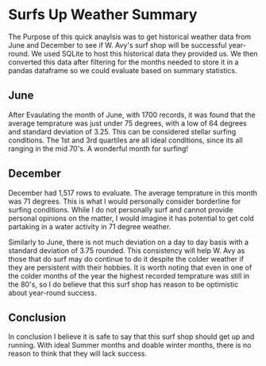 # Surfs Up Weather Summary

The Purpose of this quick anaylsis was to get historical weather data from June and December to see if W. Avy's surf shop will be successful year-round. We used SQLite to host this historical data they provided us. We then converted this data after filtering for the months needed to store it in a pandas dataframe so we could evaluate based on summary statistics.

## June
After Evaulating the month of June, with 1700 records, it was found that the average temprature was just under 75 degrees, with  a low of 64 degrees and standard deviation of 3.25. This can be considered stellar surfing conditions. The 1st and 3rd quartiles are all ideal conditions, since its all ranging in the mid 70's. A wonderful month for surfing!

## December
December had 1,517 rows to evaluate. The average temprature in this month was 71 degrees. This is what I would personally consider borderline for surfing conditions. While I do not personally surf and cannot provide personal opinions on the matter, I would imagine it has potential to get cold partaking in a water activity in 71 degree weather. 

Similarly to June, there is not much deviation on a day to day basis with a standard deviation of 3.75 rounded. This consistency will help W. Avy as those that do surf may do continue to do it despite the colder weather if they are persistent with their hobbies. It is worth noting that even in one of the colder months of the year the highest recorded temprature was still in the 80's, so I do believe that this surf shop has reason to be optimistic about year-round success. 

## Conclusion

In conclusion I believe it is safe to say that this surf shop should get up and running. With ideal Summer months and doable winter months, there is no reason to think that they will lack success. 
